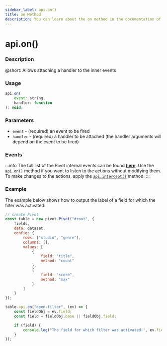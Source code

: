```yaml
---
sidebar_label: api.on()
title: on Method
description: You can learn about the on method in the documentation of the DHTMLX JavaScript Pivot library. Browse developer guides and API reference, try out code examples and live demos, and download a free 30-day evaluation version of DHTMLX Pivot.
---
```


# api.on()

### Description

@short: Allows attaching a handler to the inner events

### Usage

~~~jsx
api.on(
    event: string,
    handler: function
): void;
~~~

### Parameters

- `event` - (required) an event to be fired
- `handler` - (required) a handler to be attached (the handler arguments will depend on the event to be fired)

### Events

:::info
The full list of the Pivot internal events can be found [**here**](/api/overview/main-overview/#pivot-events).
Use the `api.on()` method if you want to listen to the actions without modifying them. To make changes to the actions, apply the [`api.intercept()`](/api/internal/intercept-method) method.
:::

### Example

The example below shows how to output the label of a field for which the filter was activated: 

~~~jsx {21-28}
// create Pivot
const table = new pivot.Pivot("#root", {
    fields,
    data: dataset,
    config: {
        rows: ["studio", "genre"],
        columns: [],
        values: [
            {
                field: "title",
                method: "count"
            },
            {
                field: "score",
                method: "max"
            }
        ]
    }
});

table.api.on("open-filter", (ev) => {
    const fieldObj = ev.field;
    const field = fieldObj.base || fieldObj.field;

    if (field) {
        console.log("The field for which filter was activated:", ev.field.label);
    }
});
~~~

